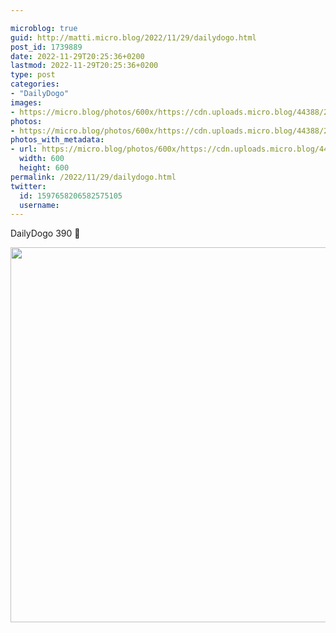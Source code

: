 ```yaml
---

microblog: true
guid: http://matti.micro.blog/2022/11/29/dailydogo.html
post_id: 1739889
date: 2022-11-29T20:25:36+0200
lastmod: 2022-11-29T20:25:36+0200
type: post
categories:
- "DailyDogo"
images:
- https://micro.blog/photos/600x/https://cdn.uploads.micro.blog/44388/2022/9a8c9af979.jpg
photos:
- https://micro.blog/photos/600x/https://cdn.uploads.micro.blog/44388/2022/9a8c9af979.jpg
photos_with_metadata:
- url: https://micro.blog/photos/600x/https://cdn.uploads.micro.blog/44388/2022/9a8c9af979.jpg
  width: 600
  height: 600
permalink: /2022/11/29/dailydogo.html
twitter:
  id: 1597658206582575105
  username:
---
```

DailyDogo 390 🐶

<img src="https://micro.blog/photos/600x/https://blog.martin-haehnel.de/uploads/2022/9a8c9af979.jpg" width="600" height="600" alt="" />
